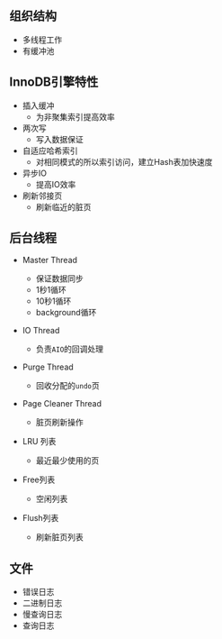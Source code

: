 ## 组织结构

- 多线程工作
- 有缓冲池

## InnoDB引擎特性

- 插入缓冲
  - 为非聚集索引提高效率
- 两次写
  - 写入数据保证
- 自适应哈希索引
  - 对相同模式的所以索引访问，建立Hash表加快速度
- 异步IO
  - 提高IO效率
- 刷新邻接页
  - 刷新临近的脏页

## 后台线程

- Master Thread
  - 保证数据同步
  - 1秒1循环
  - 10秒1循环
  - background循环

- IO Thread
  - 负责`AIO`的回调处理

- Purge Thread
  - 回收分配的`undo`页

- Page Cleaner Thread
  - 脏页刷新操作

- LRU 列表
  - 最近最少使用的页

- Free列表
  - 空闲列表
- Flush列表
  - 刷新脏页列表

## 文件

- 错误日志
- 二进制日志
- 慢查询日志
- 查询日志

